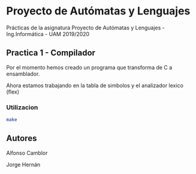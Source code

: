 # Proyecto de Autómatas y Lenguajes

Prácticas de la asignatura Proyecto de Autómatas y Lenguajes - Ing.Informática - UAM 2019/2020

## Practica 1 - Compilador

Por el momento hemos creado un programa que transforma de C a ensamblador.

Ahora estamos trabajando en la tabla de simbolos y el analizador lexico (flex)


### Utilizacion

```bash
make
```

## Autores

Alfonso Camblor

Jorge Hernán
